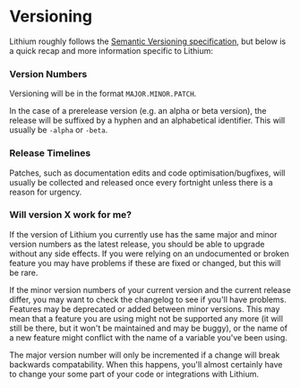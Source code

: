 # Versioning

Lithium roughly follows the [Semantic Versioning specification](http://semver.org/), but below is a quick recap and more information specific to Lithium:

### Version Numbers

Versioning will be in the format `MAJOR.MINOR.PATCH`.

In the case of a prerelease version (e.g. an alpha or beta version), the release will be suffixed by a hyphen and an alphabetical identifier. This will usually be `-alpha` or `-beta`.

### Release Timelines

Patches, such as documentation edits and code optimisation/bugfixes, will usually be collected and released once every fortnight unless there is a reason for urgency. 

### Will version X work for me?

If the version of Lithium you currently use has the same major and minor version numbers as the latest release, you should be able to upgrade without any side effects. If you were relying on an undocumented or broken feature you may have problems if these are fixed or changed, but this will be rare.

If the minor version numbers of your current version and the current release differ, you may want to check the changelog to see if you'll have problems. Features may be deprecated or added between minor versions. This may mean that a feature you are using might not be supported any more (it will still be there, but it won't be maintained and may be buggy), or the name of a new feature might conflict with the name of a variable you've been using.

The major version number will only be incremented if a change will break backwards compatability. When this happens, you'll almost certainly have to change your some part of your code or integrations with Lithium. 
